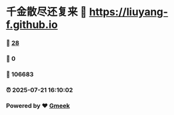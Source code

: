 # 千金散尽还复来 :link: https://liuyang-f.github.io 
### :page_facing_up: [28](https://liuyang-f.github.io/tag.html) 
### :speech_balloon: 0 
### :hibiscus: 106683 
### :alarm_clock: 2025-07-21 16:10:02 
### Powered by :heart: [Gmeek](https://github.com/Meekdai/Gmeek)

